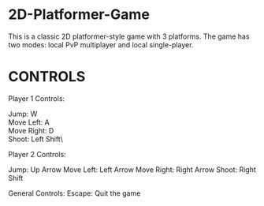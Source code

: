 # 2D-Platformer-Game
This is a classic 2D platformer-style game with 3 platforms. The game has two modes: local PvP multiplayer and local single-player.

# CONTROLS 

Player 1 Controls:

Jump: W\
Move Left: A\
Move Right: D\
Shoot: Left Shift\

Player 2 Controls:

Jump: Up Arrow
Move Left: Left Arrow
Move Right: Right Arrow
Shoot: Right Shift

General Controls:
Escape: Quit the game
